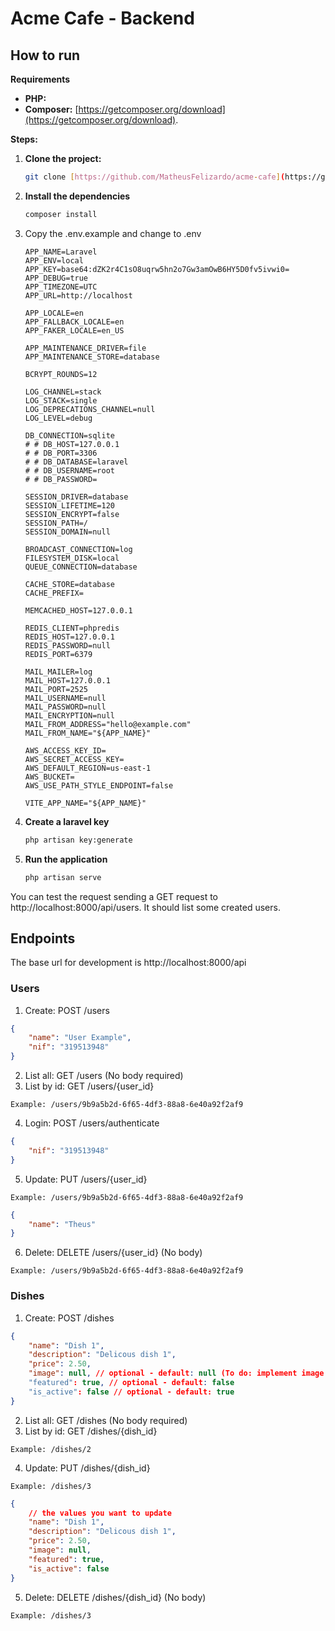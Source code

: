 # Acme Cafe - Backend

## How to run


**Requirements**

* **PHP:**
* **Composer:** [https://getcomposer.org/download](https://getcomposer.org/download).

**Steps:**

1. **Clone the project:**

   ```bash
   git clone [https://github.com/MatheusFelizardo/acme-cafe](https://github.com/MatheusFelizardo/acme-cafe)```

2. **Install the dependencies**
    ```bash 
    composer install
    ```
3. Copy the .env.example and change to .env
    ```
    APP_NAME=Laravel
    APP_ENV=local
    APP_KEY=base64:dZK2r4C1sO8uqrw5hn2o7Gw3amOwB6HY5D0fv5ivwi0=
    APP_DEBUG=true
    APP_TIMEZONE=UTC
    APP_URL=http://localhost

    APP_LOCALE=en
    APP_FALLBACK_LOCALE=en
    APP_FAKER_LOCALE=en_US

    APP_MAINTENANCE_DRIVER=file
    APP_MAINTENANCE_STORE=database

    BCRYPT_ROUNDS=12

    LOG_CHANNEL=stack
    LOG_STACK=single
    LOG_DEPRECATIONS_CHANNEL=null
    LOG_LEVEL=debug

    DB_CONNECTION=sqlite
    # # DB_HOST=127.0.0.1
    # # DB_PORT=3306
    # # DB_DATABASE=laravel
    # # DB_USERNAME=root
    # # DB_PASSWORD=

    SESSION_DRIVER=database
    SESSION_LIFETIME=120
    SESSION_ENCRYPT=false
    SESSION_PATH=/
    SESSION_DOMAIN=null

    BROADCAST_CONNECTION=log
    FILESYSTEM_DISK=local
    QUEUE_CONNECTION=database

    CACHE_STORE=database
    CACHE_PREFIX=

    MEMCACHED_HOST=127.0.0.1

    REDIS_CLIENT=phpredis
    REDIS_HOST=127.0.0.1
    REDIS_PASSWORD=null
    REDIS_PORT=6379

    MAIL_MAILER=log
    MAIL_HOST=127.0.0.1
    MAIL_PORT=2525
    MAIL_USERNAME=null
    MAIL_PASSWORD=null
    MAIL_ENCRYPTION=null
    MAIL_FROM_ADDRESS="hello@example.com"
    MAIL_FROM_NAME="${APP_NAME}"

    AWS_ACCESS_KEY_ID=
    AWS_SECRET_ACCESS_KEY=
    AWS_DEFAULT_REGION=us-east-1
    AWS_BUCKET=
    AWS_USE_PATH_STYLE_ENDPOINT=false

    VITE_APP_NAME="${APP_NAME}"
    ```
4. **Create a laravel key** 
    ```bash 
    php artisan key:generate
    ```
5. **Run the application**
    ```bash 
    php artisan serve
    ```

You can test the request sending a GET request to http://localhost:8000/api/users. It should list some created users.


## Endpoints
The base url for development is http://localhost:8000/api
### Users

1. Create: POST /users
```JSON
{ 
	"name": "User Example",
	"nif": "319513948"
}
```
2. List all: GET /users (No body required)
3. List by id: GET /users/{user_id}
```
Example: /users/9b9a5b2d-6f65-4df3-88a8-6e40a92f2af9
```
4. Login: POST /users/authenticate
```JSON
{ 
	"nif": "319513948"
}
```
5. Update: PUT /users/{user_id} 
```
Example: /users/9b9a5b2d-6f65-4df3-88a8-6e40a92f2af9
```
```JSON
{ 
	"name": "Theus"
}
```
6. Delete: DELETE /users/{user_id} (No body)
```
Example: /users/9b9a5b2d-6f65-4df3-88a8-6e40a92f2af9
```

### Dishes

1. Create: POST /dishes
```JSON
{ 
	"name": "Dish 1",
	"description": "Delicous dish 1",
	"price": 2.50,
    "image": null, // optional - default: null (To do: implement image upload)
	"featured": true, // optional - default: false
    "is_active": false // optional - default: true
}
```
2. List all: GET /dishes (No body required)
3. List by id: GET /dishes/{dish_id} 
```
Example: /dishes/2
```
4. Update: PUT /dishes/{dish_id} 
```
Example: /dishes/3
```
```JSON
{ 
    // the values you want to update
	"name": "Dish 1",
	"description": "Delicous dish 1",
	"price": 2.50,
    "image": null, 
	"featured": true, 
    "is_active": false 
}
```
5. Delete: DELETE /dishes/{dish_id} (No body)
```
Example: /dishes/3
```